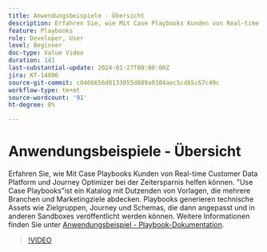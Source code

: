 ```yaml
---
title: Anwendungsbeispiele - Übersicht
description: Erfahren Sie, wie Mit Case Playbooks Kunden von Real-time Customer Data Platform und Journey Optimizer bei der Zeitersparnis helfen können.
feature: Playbooks
role: Developer, User
level: Beginner
doc-type: Value Video
duration: 141
last-substantial-update: 2024-01-27T00:00:00Z
jira: KT-14806
source-git-commit: c0466656d0133055d809a9304aec5cd65c67c49c
workflow-type: tm+mt
source-wordcount: '91'
ht-degree: 0%

---
```



# Anwendungsbeispiele - Übersicht

Erfahren Sie, wie Mit Case Playbooks Kunden von Real-time Customer Data Platform und Journey Optimizer bei der Zeitersparnis helfen können. &quot;Use Case Playbooks&quot;ist ein Katalog mit Dutzenden von Vorlagen, die mehrere Branchen und Marketingziele abdecken. Playbooks generieren technische Assets wie Zielgruppen, Journey und Schemas, die dann angepasst und in anderen Sandboxes veröffentlicht werden können. Weitere Informationen finden Sie unter [Anwendungsbeispiel - Playbook-Dokumentation](https://experienceleague.adobe.com/docs/experience-platform/use-case-playbooks/playbooks/overview.html).

>[!VIDEO](https://video.tv.adobe.com/v/3426896/?learn=on)
